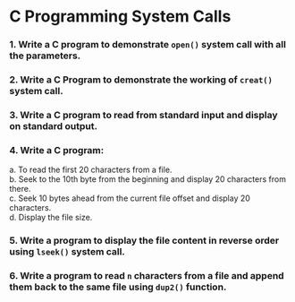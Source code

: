# C Programming System Calls

### 1. Write a C program to demonstrate `open()` system call with all the parameters.

### 2. Write a C Program to demonstrate the working of `creat()` system call.

### 3. Write a C program to read from standard input and display on standard output.

### 4. Write a C program:
   a. To read the first 20 characters from a file.  
   b. Seek to the 10th byte from the beginning and display 20 characters from there.  
   c. Seek 10 bytes ahead from the current file offset and display 20 characters.  
   d. Display the file size.

### 5. Write a program to display the file content in reverse order using `lseek()` system call.

### 6. Write a program to read `n` characters from a file and append them back to the same file using `dup2()` function.
